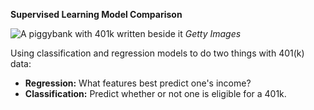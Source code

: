 **Supervised Learning Model Comparison**

![A piggybank with 401k written beside it](https://imgur.com/2xg0qOu.jpg)
*Getty Images*

Using classification and regression models to do two things with 401(k) data:
- **Regression:** What features best predict one's income?
- **Classification:** Predict whether or not one is eligible for a 401k.
